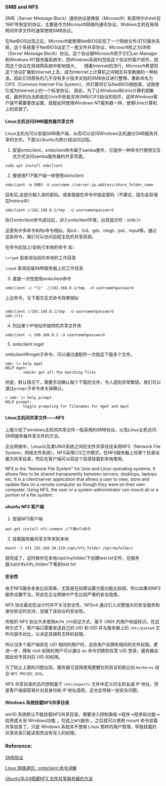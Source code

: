 ### SMB and NFS

SMB（Server Message Block）通信协议是微软（Microsoft）和英特尔(Intel)在1987年制定的协议，主要是作为Microsoft网络的通讯协议。Widows主机在局域网间共享文件时通常使用SMB协议。

在NetBIOS出现之后，Microsoft就使用NetBIOS实现了一个网络文件/打印服务系统，这个系统基于NetBIOS设定了一套文件共享协议，Microsoft称之为SMB（Server Message Block）协议。这个协议被Microsoft用于它们Lan Manager和Windows NT服务器系统中，而Windows系统均包括这个协议的客户软件，因而这个协议在局域网系统中影响很大。 　随着Internet的流行，Microsoft希望将这个协议扩展到Internet上去，成为Internet上计算机之间相互共享数据的一种标准。因此它将原有的几乎没有多少技术文档的SMB协议进行整理，重新命名为 CIFS（Common Internet File System），并打算将它与NetBIOS相脱离，试图使它成为Internet上的一个标准协议。
因此，为了让Windows和Unix计算机相集成，最好的办法即是在Unix中安装支持SMB/CIFS协议的软件，这样Windows客户就不需要更改设置，就能如同使用Windows NT服务器一样，使用Unix计算机上的资源了。

#### Linux主机访问SMB服务器共享文件

Linux主机也可以安装SMB客户端，从而可以访问Windows主机通过SMB服务共享的文件。下面以Ubuntu为例介绍访问过程。

1. 安装smbclient，smbclient命令属于samba套件，它提供一种命令行使用交互式方式访问samba服务器的共享资源。

```
sudo apt install smbclient
```

2. 像使用FTP客户端一样使用sbmclient

```
smbclient -m SMB3 -U username //server.ip.address/share_folder_name
```

回车后,会提示输入该的密码。或者直接在命令中指定密码（不建议，因为会存储在history中）

```
smbclient //192.168.0.1/tmp  -U username%password
```

执行smbclient命令成功后，进入smbclient环境，出现提示符：smb:/>

这里有许多命令和ftp命令相似，如cd 、lcd、get、megt、put、mput等。通过这些命令，我们可以访问远程主机的共享资源。

在命令前加上!会执行本地的命令 如 :

`\>!pwd` 是查询当前的本地的工作目录

`\>pwd`  查询远端SMB服务器上的工作目录


3. 直接一次性使用smbclient命令

```
smbclient -c "ls"  //192.168.0.1/tmp  -U username%password
```

上边命令，与下面交互式命令效果相似

```

smbclient //192.168.0.1/tmp  -U username%password
smb:/>ls
```

4. 列出某个IP地址所提供的共享文件夹

```
smbclient -L 198.168.0.1 -U username%password
```

5. smbclient mget

smbclient中mget子命令，可以通过通配符一次指定下载多个文件。

```
smb: \> help mget
HELP mget:
        <mask> get all the matching files
```

但是，默认情况下，需要手动确认每个下载的文件，令人感到非常繁琐。我们可以通过`prompt`子命令来关掉确认。

```
> smb: \> help prompt
HELP prompt:
        toggle prompting for filenames for mget and mput
```

#### Linux主机间共享文件——NFS

上面介绍了windows主机间共享文件一般采用的SMB协议，以及Linux主机访问SMB服务器共享文件的方法。

企业网络中，Linux以及类UNIX系统之间的文件共享往往采用NFS（Network File System，网络文件系统）。NFS采用C/S工作模式，在NFS服务器上将某个目录设置为共享目录，然后在客户端可以将这个目录挂载到本地使用。

NFS is the “Network File System” for Unix and Linux operating systems. It allows files to be shared transparently between servers, desktops, laptops etc. It is a client/server application that allows a user to view, store and update files on a remote computer as though they were on their own computer. Using NFS, the user or a system administrator can mount all or a portion of a file system.

#### ubuntu NFS 客户端

1. 安装NFS客户端

```
apt-get install nfs-common //下载nfs命令
```

2. 挂载服务器共享文件夹到本地

```
mount -t nfs 192.168.30.129:/opt/nfs_folder /opt/myfolder/
```

就完成了，这时候你在本地/opt/myfolder/下创建test.txt文件，在服务器/opt/nfs/nfs_folder/下看到test.txt

#### 安全性

由于NFS服务本身比较简单，尤其是在权限设置方面功能比较弱，所以如果对NFS服务设置不当，将会在企业网络中产生比较严重的安全隐患。

NFS 协议最初在设计时并不关注安全性，NFSv4 通过引入对更强大的安全服务和身份验证的支持，加强了该协议的安全性。

传统的 NFS 协议大多使用`AUTH_SYS`验证方式，基于 UNIX 的用户和组标识。在这种方式下，客户端只需要发送自己的 UID 和 GID 并与服务器上的 `/etc/passwd` 文件内容作对比，以决定其拥有怎样的权限。

所以当多个客户端存在 UID 相同的用户时，这些用户会拥有相同的文件权限。更进一步，拥有 root 权限的用户可以通过 su 命令切换到任意 UID 登录，服务器会因此给予其对应 UID 的权限。

为了防止上面的问题出现，服务器可选择使用更健壮的验证机制比如 `Kerberos` 结合 `NFS PRCSEC_GSS`。

NFS 共享目录的访问控制基于 `/etc/exports` 文件中定义的主机名或 IP 地址。但是客户端很容易针对其身份和 IP 地址造假，这也会导致一些安全问题。


#### Windows 系统挂载NFS共享目录

win10 系统默认不能挂载NFS共享目录，需要进入控制面板->程序->程序和功能->启用或关闭 Windows功能 ，勾选上`NFS`服务 。之后就可以使用 mount 命令挂载共享目录了。只是 Windows 系统并不使用 Linux 那样的用户管理，导致挂载的共享目录只能读取而没有写入的权限。

### Reference:

[SMB协议](https://baike.baidu.com/item/SMB%E5%8D%8F%E8%AE%AE/3770892)

[Linux 网络通讯 : smbclient 命令详解](https://blog.csdn.net/yexiangcsdn/article/details/82867469)

[Ubuntu16.04搭建NFS 文件共享服务器的方法](https://www.jb51.net/article/138141.htm)
